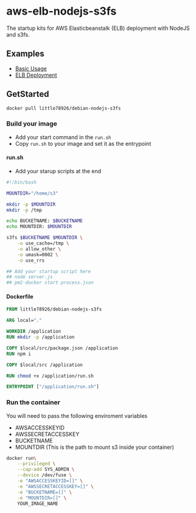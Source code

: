 # aws-elb-nodejs-s3fs

The startup kits for AWS Elasticbeanstalk (ELB) deployment with NodeJS and s3fs.

## Examples

- [Basic Usage](https://github.com/chunyenHuang/aws-elb-nodejs-s3fs/tree/master/examples/basic)
- [ELB Deployment](https://github.com/chunyenHuang/aws-elb-nodejs-s3fs/tree/master/examples/elb-nginx-cadvisor)

## GetStarted

```bash
docker pull little78926/debian-nodejs-s3fs
```

### Build your image

- Add your start command in the `run.sh`
- Copy `run.sh` to your image and set it as the entrypoint

#### run.sh

- Add your starup scripts at the end

```sh
#!/bin/bash

MOUNTDIR="/home/s3"

mkdir -p $MOUNTDIR
mkdir -p /tmp

echo BUCKETNAME: $BUCKETNAME
echo MOUNTDIR: $MOUNTDIR

s3fs $BUCKETNAME $MOUNTDIR \
    -o use_cache=/tmp \
    -o allow_other \
    -o umask=0002 \
    -o use_rrs

## Add your startup script here
## node server.js
## pm2-docker start process.json
```

#### Dockerfile

```dockerfile
FROM little78926/debian-nodejs-s3fs

ARG local="."

WORKDIR /application
RUN mkdir -p /application

COPY $local/src/package.json /application
RUN npm i

COPY $local/src /application

RUN chmod +x /application/run.sh

ENTRYPOINT ["/application/run.sh"]
```

### Run the container

You will need to pass the following enviroment variables

- AWSACCESSKEYID
- AWSSECRETACCESSKEY
- BUCKETNAME
- MOUNTDIR (This is the path to mount s3 inside your container)

```bash
docker run\
    --privileged \
    --cap-add SYS_ADMIN \
    --device /dev/fuse \
    -e "AWSACCESSKEYID=[]" \
    -e "AWSSECRETACCESSKEY=[]" \
    -e "BUCKETNAME=[]" \
    -e "MOUNTDIR=[]" \
    YOUR_IMAGE_NAME
```
